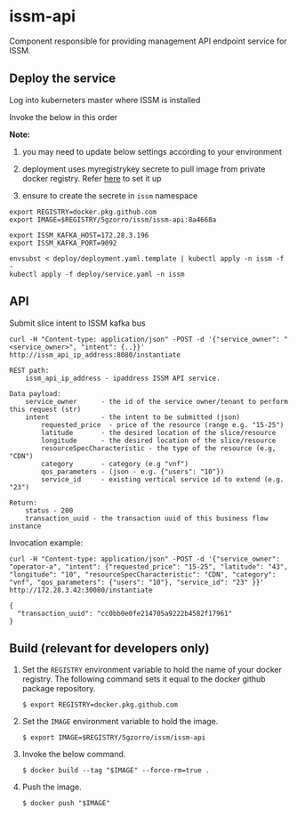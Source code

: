 # issm-api

Component responsible for providing management API endpoint service for ISSM.

## Deploy the service

Log into kuberneters master where ISSM is installed

Invoke the below in this order

**Note:**

1. you may need to update below settings according to your environment

1. deployment uses myregistrykey secrete to pull image from private docker registry. Refer [here](https://github.com/5GZORRO/infrastructure/blob/master/docs/kubernetes-private-dockerregistry.md) to set it up

1. ensure to create the secrete in `issm` namespace

```
export REGISTRY=docker.pkg.github.com
export IMAGE=$REGISTRY/5gzorro/issm/issm-api:8a4668a

export ISSM_KAFKA_HOST=172.28.3.196
export ISSM_KAFKA_PORT=9092
```

```
envsubst < deploy/deployment.yaml.template | kubectl apply -n issm -f -
kubectl apply -f deploy/service.yaml -n issm
```

## API

Submit slice intent to ISSM kafka bus

```
curl -H "Content-type: application/json" -POST -d '{"service_owner": "<service_owner>", "intent": {..}}' http://issm_api_ip_address:8080/instantiate

REST path:
    issm_api_ip_address - ipaddress ISSM API service.

Data payload:
    service_owner      - the id of the service owner/tenant to perform this request (str)
    intent             - the intent to be submitted (json)
        requested_price  - price of the resource (range e.g. "15-25")
        latitude       - the desired location of the slice/resource
        longitude      - the desired location of the slice/resource
        resourceSpecCharacteristic - the type of the resource (e.g, "CDN")
        category       - category (e.g "vnf")
        qos_parameters - (json - e.g. {"users": "10"})
        service_id     - existing vertical service id to extend (e.g. "23")

Return:
    status - 200
    transaction_uuid - the transaction uuid of this business flow instance
```

Invocation example:

```
curl -H "Content-type: application/json" -POST -d '{"service_owner": "operator-a", "intent": {"requested_price": "15-25", "latitude": "43", "longitude": "10", "resourceSpecCharacteristic": "CDN", "category": "vnf", "qos_parameters": {"users": "10"}, "service_id": "23" }}' http://172.28.3.42:30080/instantiate

{
  "transaction_uuid": "cc0bb0e0fe214705a9222b4582f17961"
}
```

## Build (**relevant for developers only**)

1.  Set the `REGISTRY` environment variable to hold the name of your docker registry. The following command sets it
    equal to the docker github package repository.

    ```
    $ export REGISTRY=docker.pkg.github.com
    ```

1.  Set the `IMAGE` environment variable to hold the image.

    ```
    $ export IMAGE=$REGISTRY/5gzorro/issm/issm-api
    ```

1.  Invoke the below command.

    ```
    $ docker build --tag "$IMAGE" --force-rm=true .
    ```

1.  Push the image.

    ```
    $ docker push "$IMAGE"
    ```
